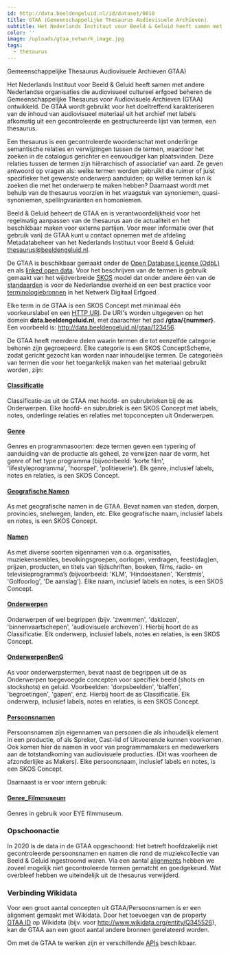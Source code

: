 ```yaml
---
id: http://data.beeldengeluid.nl/id/dataset/0010
title: GTAA (Gemeenschappelijke Thesaurus Audiovisuele Archieven)
subtitle: Het Nederlands Instituut voor Beeld & Geluid heeft samen met andere Nederlandse organisaties die audiovisueel cultureel erfgoed beheren de Gemeenschappelijke Thesaurus voor Audiovisuele Archieven (GTAA) ontwikkeld. De GTAA wordt gebruikt voor het doeltreffend karakteriseren van de inhoud van audiovisueel materiaal uit het archief met labels afkomstig uit een gecontroleerde en gestructureerde lijst van termen, een thesaurus.
color: ''
image: /uploads/gtaa_network_image.jpg
tags:
  - thesaurus
---
```


Gemeenschappelijke Thesaurus Audiovisuele Archieven GTAA)

Het Nederlands Instituut voor Beeld & Geluid heeft samen met andere Nederlandse organisaties die audiovisueel cultureel erfgoed beheren de Gemeenschappelijke Thesaurus voor Audiovisuele Archieven (GTAA) ontwikkeld. De GTAA wordt gebruikt voor het doeltreffend karakteriseren van de inhoud van audiovisueel materiaal uit het archief met labels afkomstig uit een gecontroleerde en gestructureerde lijst van termen, een thesaurus.

Een thesaurus is een gecontroleerde woordenschat met onderlinge semantische relaties en verwijzingen tussen de termen, waardoor het zoeken in de catalogus gerichter en eenvoudiger kan plaatsvinden. Deze relaties tussen de termen zijn hiërarchisch of associatief van aard. Ze geven antwoord op vragen als: welke termen worden gebruikt die ruimer of juist specifieker het gewenste onderwerp aanduiden; op welke termen kan ik zoeken die met het onderwerp te maken hebben? Daarnaast wordt met behulp van de thesaurus voorzien in het vraagstuk van synoniemen, quasi-synoniemen, spellingvarianten en homoniemen.

Beeld & Geluid beheert de GTAA en is verantwoordelijkheid voor het regelmatig aanpassen van de thesaurus aan de actualiteit en het beschikbaar maken voor externe partijen. Voor meer informatie over (het gebruik van) de GTAA kunt u contact opnemen met de afdeling Metadatabeheer van het Nederlands Instituut voor Beeld & Geluid: [thesaurus@beeldengeluid.nl](mailto:thesaurus@beeldengeluid.nl).

De GTAA is beschikbaar gemaakt onder de [Open Database License (OdbL)](https://opendatacommons.org/licenses/odbl/1.0/) en als [linked open data](https://nl.wikipedia.org/wiki/Linked_data). Voor het beschrijven van de termen is gebruik gemaakt van het wijdverbreide [SKOS](https://www.w3.org/2004/02/skos/) model dat onder andere één van de [standaarden](https://www.forumstandaardisatie.nl/open-standaarden/skos) is voor de Nederlandse overheid en een best practice voor [terminologiebronnen](https://netwerk-digitaal-erfgoed.github.io/requirements-terminologiebronnen/) in het Netwerk Digitaal Erfgoed .

Elke term in de GTAA is een SKOS Concept met minimaal één voorkeurslabel en een [HTTP URI](https://en.wikipedia.org/wiki/Uniform_Resource_Identifier). De URI's worden uitgegeven op het domein **data.beeldengeluid.nl**, met daarachter het pad **/gtaa/{nummer}**. Een voorbeeld is: http://data.beeldengeluid.nl/gtaa/123456.

De GTAA heeft meerdere delen waarin termen die tot eenzelfde categorie behoren zijn gegroepeerd. Elke categorie is een SKOS ConceptScheme, zodat gericht gezocht kan worden naar inhoudelijke termen. De categorieën van termen die voor het toegankelijk maken van het materiaal gebruikt worden, zijn:

#### [Classificatie](https://data.beeldengeluid.nl/gtaa/Classificatie)

Classificatie-as uit de GTAA met hoofd- en subrubrieken bij de as Onderwerpen. Elke hoofd- en subrubriek is een SKOS Concept met labels, notes, onderlinge relaties en relaties met topconcepten uit Onderwerpen.

#### [Genre](https://data.beeldengeluid.nl/gtaa/Genre)

Genres en programmasoorten: deze termen geven een typering of aanduiding van de productie als geheel, ze verwijzen naar de vorm, het genre of het type programma (bijvoorbeeld: 'korte film', 'lifestyleprogramma', 'hoorspel', 'politieserie'). Elk genre, inclusief labels, notes en relaties, is een SKOS Concept.

#### [Geografische Namen](https://data.beeldengeluid.nl/gtaa/GeografischeNamen)

As met geografische namen in de GTAA. Bevat namen van steden, dorpen, provincies, snelwegen, landen, etc. Elke geografische naam, inclusief labels en notes, is een SKOS Concept.

#### [Namen](https://data.beeldengeluid.nl/gtaa/Namen)

As met diverse soorten eigennamen van o.a. organisaties, muziekensembles, bevolkingsgroepen, oorlogen, verdragen, feest(dag)en, prijzen, producten, en titels van tijdschriften, boeken, films, radio- en televisieprogramma’s (bijvoorbeeld: 'KLM', 'Hindoestanen', 'Kerstmis', 'Golfoorlog', 'De aanslag'). Elke naam, inclusief labels en notes, is een SKOS Concept.

#### [Onderwerpen](https://data.beeldengeluid.nl/gtaa/Onderwerpen)

Onderwerpen of wel begrippen (bijv. 'zwemmen', 'daklozen', 'binnenvaartschepen', 'audiovisuele archieven'). Hierbij hoort de as Classificatie. Elk onderwerp, inclusief labels, notes en relaties, is een SKOS Concept.

#### [OnderwerpenBenG](https://data.beeldengeluid.nl/gtaa/OnderwerpenBenG)

As voor onderwerpstermen, bevat naast de begrippen uit de as Onderwerpen toegevoegde concepten voor specifiek beeld (shots en stockshots) en geluid. Voorbeelden: 'dorpsbeelden', 'blaffen', 'begroetingen', 'gapen', enz. Hierbij hoort de as Classificatie. Elk onderwerp, inclusief labels, notes en relaties, is een SKOS Concept.

#### [Persoonsnamen](https://data.beeldengeluid.nl/gtaa/Persoonsnamen)

Persoonsnamen zijn eigennamen van personen die als inhoudelijk element in een productie, of als Spreker, Cast-lid of Uitvoerende kunnen voorkomen. Ook komen hier de namen in voor van programmamakers en medewerkers aan de totstandkoming van audiovisuele producties. (Dit was voorheen de afzonderlijke as Makers). Elke persoonsnaam, inclusief labels en notes, is een SKOS Concept.

Daarnaast is er voor intern gebruik:

#### [Genre_Filmmuseum](https://data.beeldengeluid.nl/gtaa/Genre_Filmmuseum)

Genres in gebruik voor EYE filmmuseum.

### Opschoonactie

In 2020 is de data in de GTAA opgeschoond: Het betreft hoofdzakelijk niet gecontroleerde persoonsnamen en namen die rond de muziekcollectie van Beeld & Geluid ingestroomd waren. Via een aantal [alignments](https://www.pldn.nl/wiki/Vocabulary_alignment) hebben we zoveel mogelijk niet gecontroleerde termen gematcht en goedgekeurd. Wat overbleef hebben we uiteindelijk uit de thesaurus verwijderd.

### Verbinding Wikidata

Voor een groot aantal concepten uit GTAA/Persoonsnamen is er een alignment gemaakt met Wikidata. Door het toevoegen van de property [GTAA ID](https://www.wikidata.org/wiki/Property:P1741) op Wikidata (bijv. voor http://www.wikidata.org/entity/Q345526), kan de GTAA aan een groot aantal andere bronnen gerelateerd worden.

Om met de GTAA te werken zijn er verschillende [APIs](/nl/apis/gtaa) beschikbaar.
